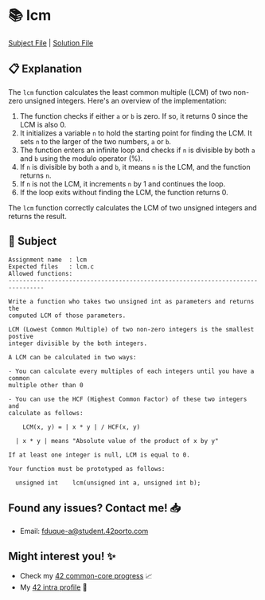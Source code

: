 # :books: lcm

[Subject File](./subject.en.txt) | [Solution File](lcm.c)

## :clipboard: Explanation

The `lcm` function calculates the least common multiple (LCM) of two non-zero unsigned integers. Here's an overview of the implementation:

1. The function checks if either `a` or `b` is zero. If so, it returns 0 since the LCM is also 0.
2. It initializes a variable `n` to hold the starting point for finding the LCM. It sets `n` to the larger of the two numbers, `a` or `b`.
3. The function enters an infinite loop and checks if `n` is divisible by both `a` and `b` using the modulo operator (%).
4. If `n` is divisible by both `a` and `b`, it means `n` is the LCM, and the function returns `n`.
5. If `n` is not the LCM, it increments `n` by 1 and continues the loop.
6. If the loop exits without finding the LCM, the function returns 0.

The `lcm` function correctly calculates the LCM of two unsigned integers and returns the result.

## :pencil: Subject

```
Assignment name  : lcm
Expected files   : lcm.c
Allowed functions:
--------------------------------------------------------------------------------

Write a function who takes two unsigned int as parameters and returns the 
computed LCM of those parameters.

LCM (Lowest Common Multiple) of two non-zero integers is the smallest postive
integer divisible by the both integers.

A LCM can be calculated in two ways:

- You can calculate every multiples of each integers until you have a common
multiple other than 0

- You can use the HCF (Highest Common Factor) of these two integers and 
calculate as follows:

	LCM(x, y) = | x * y | / HCF(x, y)
  
  | x * y | means "Absolute value of the product of x by y"

If at least one integer is null, LCM is equal to 0.

Your function must be prototyped as follows:

  unsigned int    lcm(unsigned int a, unsigned int b);

```

## Found any issues? Contact me! 📥

- Email: fduque-a@student.42porto.com

## Might interest you! :sparkles:

- Check my [42 common-core progress](https://github.com/fduquea/42cursus) :chart_with_upwards_trend:
- My [42 intra profile](https://profile.intra.42.fr/users/fduque-a) :bust_in_silhouette: